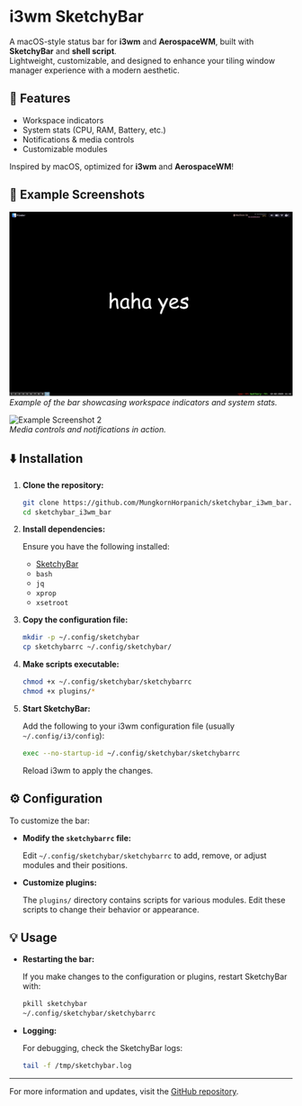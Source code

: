 # i3wm SketchyBar

A macOS-style status bar for **i3wm** and **AerospaceWM**, built with **SketchyBar** and **shell script**.  
Lightweight, customizable, and designed to enhance your tiling window manager experience with a modern aesthetic.

## 🚀 Features

- Workspace indicators
- System stats (CPU, RAM, Battery, etc.)
- Notifications & media controls
- Customizable modules

Inspired by macOS, optimized for **i3wm** and **AerospaceWM**!

## 📸 Example Screenshots

![Example Screenshot 1](https://github.com/MungkornHorpanich/sketchybar_i3wm_bar/blob/main/example1.png?raw=true)  
*Example of the bar showcasing workspace indicators and system stats.*

![Example Screenshot 2](https://github.com/MungkornHorpanich/sketchybar_i3wm_bar/blob/main/example2.png?raw=true)  
*Media controls and notifications in action.*

## ⬇️ Installation

1. **Clone the repository:**

   ```sh
   git clone https://github.com/MungkornHorpanich/sketchybar_i3wm_bar.git
   cd sketchybar_i3wm_bar
   ```

2. **Install dependencies:**

   Ensure you have the following installed:

   - [SketchyBar](https://github.com/FelixKratz/SketchyBar)
   - `bash`
   - `jq`
   - `xprop`
   - `xsetroot`

3. **Copy the configuration file:**

   ```sh
   mkdir -p ~/.config/sketchybar
   cp sketchybarrc ~/.config/sketchybar/
   ```

4. **Make scripts executable:**

   ```sh
   chmod +x ~/.config/sketchybar/sketchybarrc
   chmod +x plugins/*
   ```

5. **Start SketchyBar:**

   Add the following to your i3wm configuration file (usually `~/.config/i3/config`):

   ```sh
   exec --no-startup-id ~/.config/sketchybar/sketchybarrc
   ```

   Reload i3wm to apply the changes.

## ⚙️ Configuration

To customize the bar:

- **Modify the `sketchybarrc` file:**

  Edit `~/.config/sketchybar/sketchybarrc` to add, remove, or adjust modules and their positions.

- **Customize plugins:**

  The `plugins/` directory contains scripts for various modules. Edit these scripts to change their behavior or appearance.

## 💡 Usage

- **Restarting the bar:**

  If you make changes to the configuration or plugins, restart SketchyBar with:

  ```sh
  pkill sketchybar
  ~/.config/sketchybar/sketchybarrc
  ```

- **Logging:**

  For debugging, check the SketchyBar logs:

  ```sh
  tail -f /tmp/sketchybar.log
  ```

---

For more information and updates, visit the [GitHub repository](https://github.com/MungkornHorpanich/sketchybar_i3wm_bar).
